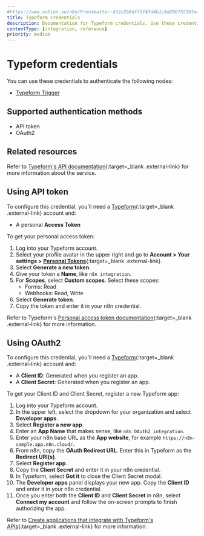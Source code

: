 ```yaml
---
#https://www.notion.so/n8n/Frontmatter-432c2b8dff1f43d4b1c8d20075510fe4
title: Typeform credentials
description: Documentation for Typeform credentials. Use these credentials to authenticate Typeform in n8n, a workflow automation platform.
contentType: [integration, reference]
priority: medium
---
```


# Typeform credentials

You can use these credentials to authenticate the following nodes:

- [Typeform Trigger](/integrations/builtin/trigger-nodes/n8n-nodes-base.typeformtrigger.md)

## Supported authentication methods

- API token
- OAuth2

## Related resources

Refer to [Typeform's API documentation](https://www.typeform.com/developers/get-started/){:target=_blank .external-link} for more information about the service.

## Using API token

To configure this credential, you'll need a [Typeform](https://typeform.com/){:target=_blank .external-link} account and:

- A personal **Access Token**

To get your personal access token:

1. Log into your Typeform account.
2. Select your profile avatar in the upper right and go to **Account > Your settings >** [**Personal Tokens**](https://admin.typeform.com/user/tokens){:target=_blank .external-link}.
3. Select **Generate a new token**.
4. Give your token a **Name**, like `n8n integration`.
5. For **Scopes**, select **Custom scopes**. Select these scopes:
    - Forms: Read
    - Webhooks: Read, Write
6. Select **Generate token**.
7. Copy the token and enter it in your n8n credential.

Refer to Typeform's [Personal access token documentation](https://www.typeform.com/developers/get-started/personal-access-token/){:target=_blank .external-link} for more information.

## Using OAuth2

To configure this credential, you'll need a [Typeform](https://typeform.com/){:target=_blank .external-link} account and:

- A **Client ID**: Generated when you register an app.
- A **Client Secret**: Generated when you register an app.

To get your Client ID and Client Secret, register a new Typeform app:

1. Log into your Typeform account.
2. In the upper left, select the dropdown for your organization and select **Developer apps**.
3. Select **Register a new app**.
4. Enter an **App Name** that makes sense, like `n8n OAuth2 integration`.
5. Enter your n8n base URL as the **App website**, for example `https://n8n-sample.app.n8n.cloud/`.
6. From n8n, copy the **OAuth Redirect URL**. Enter this in Typeform as the **Redirect URI(s)**.
7. Select **Register app**.
8. Copy the **Client Secret** and enter it in your n8n credential.
9. In Typeform, select **Got it** to close the Client Secret modal.
10. The **Developer apps** panel displays your new app. Copy the **Client ID** and enter it in your n8n credential.
10. Once you enter both the **Client ID** and **Client Secret** in n8n, select **Connect my account** and follow the on-screen prompts to finish authorizing the app.

Refer to [Create applications that integrate with Typeform's APIs](https://www.typeform.com/developers/get-started/applications/#1-create-an-application-in-the-typeform-admin-panel){:target=_blank .external-link} for more information.
